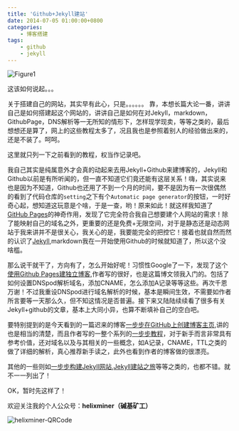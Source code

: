 ```yaml
---
title: 'Github+Jekyll建站'
date: 2014-07-05 01:00:00+0800
categories:
    - 博客搭建
tags:
    - github
    - jekyll
---
```


![Figure1](http://m3.img.srcdd.com/farm5/d/2014/0712/06/7EF2461D96BD30ABB890C3846C08DCAE_LARGE_1900_800.png)

这该如何说起。。。 

关于搭建自己的网站，其实早有此心，只是。。。。。。
靠，本想长篇大论一番，讲讲自己是如何搭建起这个网站的，讲讲自己是如何在对Jekyll，markdown，GithubPage，DNS解析等一无所知的情形下，怎样现学现卖，等等之类的，最后想想还是算了，网上的这些教程太多了，况且我也是参照着别人的经验做出来的，还是不装了。呵呵。

这里就只列一下之前看到的教程，权当作记录吧。

我自己其实是纯属意外才会真的动起来去用Jekyll+Github来建博客的，Jekyll和Github以前是有所听闻的，但一直不知道它们竟还能有这层关系！嗨，其实说来也是因为不知道，Github也还用了不到一个月的时间，要不是因为有一次很偶然的看到了代码仓库的`setting`之下有个`Automatic page generator`的按钮，一时好奇心起，想知道这玩意是个啥，于是一查，哟！原来如此！就这样我知道了[GitHub Pages](https://pages.github.com/)的神奇作用，发现了它完全符合我自己想要建个人网站的需求！除了能映射自己的域名之外，更重要的还是免费+无限空间，对于是静态还是动态网站于我来讲并不是很关心，我关心的是，我要能完全的把控它！接着也就自然而然的认识了[Jekyll](http://jekyllrb.com/),markdown我在一开始使用Github的时候就知道了，所以这个没啥槛。

那么说干就干了，方向有了，怎么开始好呢！习惯性Google了一下，发现了这个[使用Github Pages建独立博客](http://beiyuu.com/github-pages/),作者写的很好，也是这篇博文领我入门的。包括了如何设置DNSpod解析域名，添加CNAME，怎么添加A记录等等这些。再次千恩万谢！不过我重设DNSpod进行域名解析的时候，基本是瞬间生效，不需要如作者所言要等一天那么久，但不知这情况是否普遍。接下来又陆陆续续看了很多有关Jekyll+github的文章，基本上大同小异，也算不断填补自己的空白吧。

要特别提到的是今天看到的一篇迟来的博客[一步步在GitHub上创建博客主页](http://www.pchou.info/web-build/2014/07/04/build-github-blog-page-08.html),讲的也是相当的清楚，而且作者写的一整个系列的[一步步教程](http://www.pchou.info/web-build/2013/01/03/build-github-blog-page-01.html)，对于新手而言非常具有参考价值，还对域名以及与其相关的一些概念，如A记录，CNAME，TTL之类的做了详细的解析，真心推荐新手读之，此外也看到作者的博客做的很漂亮。

其他的一些则如[一步步构建Jekyll网站](http://yanping.me/cn/blog/2011/12/15/building-static-sites-with-jekyll/),[Jekyll建站之旅](http://calefy.org/2012/03/03/my-process-of-building-jekyll-blog.html)等等之类的，也都不错。就不一一列出了！

OK，暂时先这样了！


欢迎关注我的个人公众号：**helixminer（碱基矿工）**

![helixminer-QRCode](https://static.fungenomics.com/images/2021/03/helixminer-mid-red.png)
